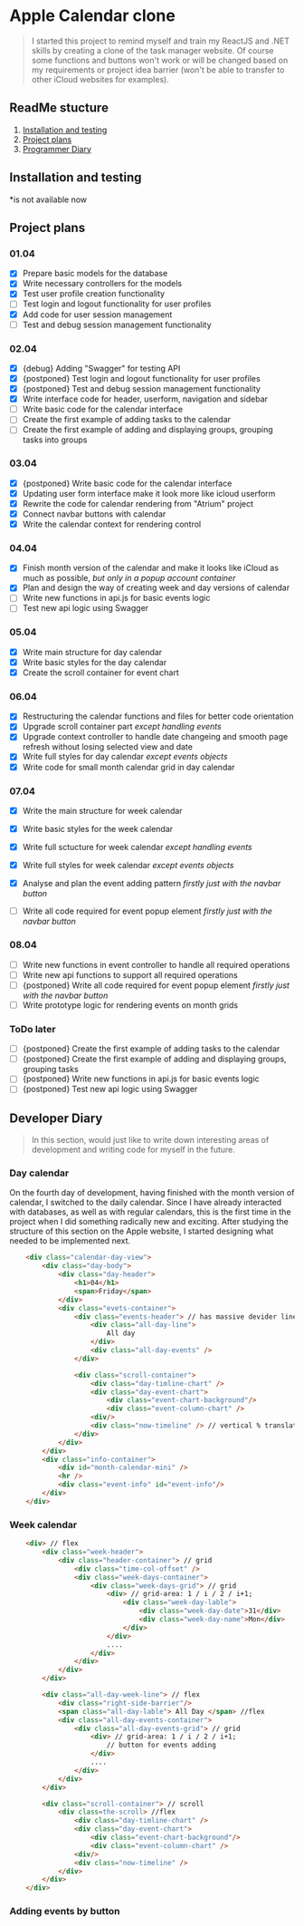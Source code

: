 # Apple Calendar clone

> I started this project to remind myself and train my ReactJS and .NET skills by creating a clone of the task manager website. Of course some functions and buttons won't work or will be changed based on my requirements or project idea barrier (won't be able to transfer to other iCloud websites for examples).

## ReadMe stucture

1. [Installation and testing](#installation-and-testing)
2. [Project plans](#project-plans)
3. [Programmer Diary](#developer-diary)

## Installation and testing

*is not available now

## Project plans

### 01.04

- [x] Prepare basic models for the database
- [x] Write necessary controllers for the models
- [x] Test user profile creation functionality
- [ ] Test login and logout functionality for user profiles
- [x] Add code for user session management
- [ ] Test and debug session management functionality

### 02.04

- [x] {debug} Adding "Swagger" for testing API
- [x] {postponed} Test login and logout functionality for user profiles
- [x] {postponed} Test and debug session management functionality
- [x] Write interface code for header, userform, navigation and sidebar
- [ ] Write basic code for the calendar interface
- [ ] Create the first example of adding tasks to the calendar
- [ ] Create the first example of adding and displaying groups, grouping tasks into groups

### 03.04

- [x] {postponed} Write basic code for the calendar interface
- [x] Updating user form interface make it look more like icloud userform
- [x] Rewrite the code for calendar rendering from "Atrium" project
- [x] Connect navbar buttons with calendar
- [x] Write the calendar context for rendering control

### 04.04

- [x] Finish month version of the calendar and make it looks like iCloud as much as possible, *but only in a popup account container*
- [x] Plan and design the way of creating week and day versions of calendar
- [ ] Write new functions in api.js for basic events logic
- [ ] Test new api logic using Swagger

### 05.04

- [x] Write main structure for day calendar
- [x] Write basic styles for the day calendar
- [x] Create the scroll container for event chart

### 06.04

- [x] Restructuring the calendar functions and files for better code orientation
- [x] Upgrade scroll container part *except handling events*
- [x] Upgrade context controller to handle date changeing and smooth page refresh without losing selected view and date
- [x] Write full styles for day calendar *except events objects*
- [x] Write code for small month calendar grid in day calendar

### 07.04

- [x] Write the main structure for week calendar
- [x] Write basic styles for the week calendar

- [x] Write full sctucture for week calendar *except handling events*
- [x] Write full styles for week calendar *except events objects*
- [x] Analyse and plan the event adding pattern *firstly just with the navbar button*
- [ ] Write all code required for event popup element *firstly just with the navbar button*

### 08.04

- [ ] Write new functions in event controller to handle all required operations
- [ ] Write new api functions to support all required operations
- [ ] {postponed} Write all code required for event popup element *firstly just with the navbar button*
- [ ] Write prototype logic for rendering events on month grids

### ToDo later

- [ ] {postponed} Create the first example of adding tasks to the calendar
- [ ] {postponed} Create the first example of adding and displaying groups, grouping tasks
- [ ] {postponed} Write new functions in api.js for basic events logic
- [ ] {postponed} Test new api logic using Swagger

## Developer Diary

> In this section, would just like to write down interesting areas of development and writing code for myself in the future.

### Day calendar

On the fourth day of development, having finished with the month version of calendar, I switched to the daily calendar. Since I have already interacted with databases, as well as with regular calendars, this is the first time in the project when I did something radically new and exciting. After studying the structure of this section on the Apple website, I started designing what needed to be implemented next.

``` html
    <div class="calendar-day-view">
        <div class="day-body">
            <div class="day-header">
                <h1>04</h1>
                <span>Friday</span>
            </div>
            <div class="evets-container"> 
                <div class="events-header"> // has massive devider line under it
                    <div class="all-day-line">
                        All day
                    </div>
                    <div class="all-day-events" />
                </div>

                <div class="scroll-container">
                    <div class="day-timline-chart" />
                    <div class="day-event-chart">
                        <div class="event-chart-background"/>
                        <div class="event-column-chart" />
                    <div/>
                    <div class="now-timeline" /> // vertical % translate
                </div>
            </div>
        </div>
        <div class="info-container">
            <div id="month-calendar-mini" />
            <hr />
            <div class="event-info" id="event-info"/>
        </div>
    </div>
```

### Week calendar

``` html
    <div> // flex
        <div class="week-header">
            <div class="header-container"> // grid
                <div class="time-col-offset" />
                <div class="week-days-container">
                    <div class="week-days-grid"> // grid
                        <div> // grid-area: 1 / i / 2 / i+1;
                            <div class="week-day-lable">
                                <div class="week-day-date">31</div>
                                <div class="week-day-name">Mon</div>
                            </div>
                        </div>
                        ....
                    </div>
                </div>
            </div>
        </div>

        <div class="all-day-week-line"> // flex
            <div class="right-side-barrier"/>
            <span class="all-day-lable"> All Day </span> //flex
            <div class="all-day-events-container">
                <div class="all-day-events-grid"> // grid
                    <div> // grid-area: 1 / i / 2 / i+1;
                        // button for events adding
                    </div>
                    ....
                </div>
            </div>
        </div> 

        <div class="scroll-container"> // scroll
            <div class=the-scroll> //flex
                <div class="day-timline-chart" />
                <div class="day-event-chart">
                    <div class="event-chart-background"/>
                    <div class="event-column-chart" />
                <div/>
                <div class="now-timeline" /> 
            </div>
        </div>
    </div>
```

### Adding events by button
